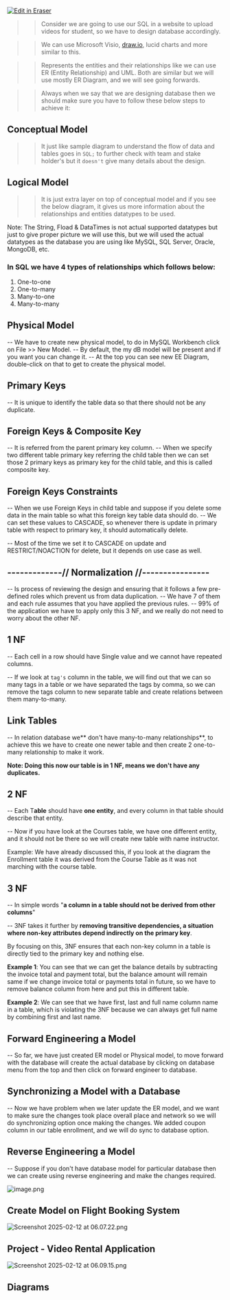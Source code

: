 <p><a target="_blank" href="https://app.eraser.io/workspace/AK1I4YQwEpQmVPGHNHQS" id="edit-in-eraser-github-link"><img alt="Edit in Eraser" src="https://firebasestorage.googleapis.com/v0/b/second-petal-295822.appspot.com/o/images%2Fgithub%2FOpen%20in%20Eraser.svg?alt=media&amp;token=968381c8-a7e7-472a-8ed6-4a6626da5501"></a></p>

>> Consider we are going to use our SQL in a website to upload videos for student, so we have to design database accordingly.

>> We can use Microsoft Visio, [﻿draw.io](https://draw.io/), lucid charts and more similar to this.

>> Represents the entities and their relationships like we can use ER (Entity Relationship) and UML. Both are similar but we will use mostly ER Diagram, and we will see going forwards.

>> Always when we say that we are designing database then we should make sure you have to follow these below steps to achieve it:



## Conceptual Model
>> It just like sample diagram to understand the flow of data and tables goes in `SQL;` to further check with team and stake holder's but it `doesn't` give many details about the design.



## Logical Model
>> It is just extra layer on top of conceptual model and if you see the below diagram, it gives us more information about the relationships and entities datatypes to be used.

Note: The String, Fload & DataTimes is not actual supported datatypes but just to give proper picture we will use this, but we will used the actual datatypes as the database you are using like MySQL, SQL Server, Oracle, MongoDB, etc.


### In SQL we have 4 types of relationships which follows below:
1. One-to-one
2. One-to-many
3. Many-to-one
4. Many-to-many




## Physical Model
-- We have to create new physical model, to do in MySQL Workbench click on File >> New Model.
-- By default, the my dB model will be present and if you want you can change it.
-- At the top you can see new EE Diagram, double-click on that to get to create the physical model.







## Primary Keys
-- It is unique to identify the table data so that there should not be any duplicate.





## Foreign Keys & Composite Key
-- It is referred from the parent primary key column.
-- When we specify two different table primary key referring the child table then we can set those 2 primary keys as primary key for the child table, and this is called composite key.






## Foreign Keys Constraints
-- When we use Foreign Keys in child table and suppose if you delete some data in the main table so what this foreign key table data should do.
-- We can set these values to CASCADE, so whenever there is update in primary table with respect to primary key, it should automatically delete.

-- Most of the time we set it to CASCADE on update and RESTRICT/NOACTION for delete, but it depends on use case as well.






## -------------// Normalization //----------------
-- Is process of reviewing the design and ensuring that it follows a few pre-defined roles which prevent us from data duplication.
-- We have 7 of them and each rule assumes that you have applied the previous rules.
-- 99% of the application we have to apply only this 3 NF, and we really do not need to worry about the other NF.





## 1 NF
-- Each cell in a row should have Single value and we cannot have repeated columns.

-- If we look at `tag's` column in the table, we will find out that we can so many tags in a table or we have separated the tags by comma, so we can remove the tags column to new separate table and create relations between them many-to-many.





## Link Tables
-- In relation database we** don't have many-to-many relationships**, to achieve this we have to create one newer table and then create 2 one-to-many relationship to make it work.

**Note: Doing this now our table is in 1 NF, means we don't have any duplicates.**





## 2 NF
-- Each T**able** should have **one entity**, and every column in that table should describe that entity.

-- Now if you have look at the Courses table, we have one different entity, and it should not be there so we will create new table with name instructor.

Example: We have already discussed this, if you look at the diagram the Enrollment table it was derived from the Course Table as it was not marching with the course table.







## 3 NF
-- In simple words "**a column in a table should not be derived from other columns**"

-- 3NF takes it further by **removing transitive dependencies, a situation where non-key attributes depend indirectly on the primary key**. 

By focusing on this, 3NF ensures that each non-key column in a table is directly tied to the primary key and nothing else.

**Example 1**: You can see that we can get the balance details by subtracting the invoice total and payment total, but the balance amount will remain same if we change invoice total or payments total in future, so we have to remove balance column from here and put this in different table.



**Example 2**: We can see that we have first, last and full name column name in a table, which is violating the 3NF because we can always get full name by combining first and last name. 







## Forward Engineering a Model
-- So far, we have just created ER model or Physical model, to move forward with the database will create the actual database by clicking on database menu from the top and then click on forward engineer to database.





## Synchronizing a Model with a Database
-- Now we have problem when we later update the ER model, and we want to make sure the changes took place overall place and network so we will do synchronizing option once making the changes. We added coupon column in our table enrollment, and we will do sync to database option.





## Reverse Engineering a Model
-- Suppose if you don't have database model for particular database then we can create using reverse engineering and make the changes required.

![image.png](/.eraser/AK1I4YQwEpQmVPGHNHQS___7JEavVdR9CMTh9Mw4v2EFMgjxqo1___4chMZtprrM0GVbUnMBCnA.png "image.png")







## Create Model on Flight Booking System
![Screenshot 2025-02-12 at 06.07.22.png](/.eraser/AK1I4YQwEpQmVPGHNHQS___7JEavVdR9CMTh9Mw4v2EFMgjxqo1___hnrhLMXi9IvT7rT7CQhzn.png "Screenshot 2025-02-12 at 06.07.22.png")









## Project - Video Rental Application
![Screenshot 2025-02-12 at 06.09.15.png](/.eraser/AK1I4YQwEpQmVPGHNHQS___7JEavVdR9CMTh9Mw4v2EFMgjxqo1___s38PNopCOf6JJYlgjgVpt.png "Screenshot 2025-02-12 at 06.09.15.png")




<!-- eraser-additional-content -->
## Diagrams
<!-- eraser-additional-files -->
<a href="/MySQL/DB_Design_ER-entity-relationship-1.eraserdiagram" data-element-id="LiosVctDX7whzvDjuRBcv"><img src="/.eraser/AK1I4YQwEpQmVPGHNHQS___7JEavVdR9CMTh9Mw4v2EFMgjxqo1___---diagram----ff89dce6eae396a8df6c2c672fc931e2.png" alt="" data-element-id="LiosVctDX7whzvDjuRBcv" /></a>
<a href="/MySQL/DB_Design_ER-entity-relationship-2.eraserdiagram" data-element-id="XPqF3RIZtmAazXGr8k1j3"><img src="/.eraser/AK1I4YQwEpQmVPGHNHQS___7JEavVdR9CMTh9Mw4v2EFMgjxqo1___---diagram----aceb0acfb9d2d30fec2a9f60770a5b12.png" alt="" data-element-id="XPqF3RIZtmAazXGr8k1j3" /></a>
<!-- end-eraser-additional-files -->
<!-- end-eraser-additional-content -->
<!--- Eraser file: https://app.eraser.io/workspace/AK1I4YQwEpQmVPGHNHQS --->